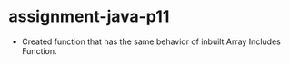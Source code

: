 # assignment-java-p11
- Created function that has the same behavior of inbuilt Array Includes Function.